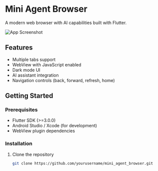 # Mini Agent Browser

A modern web browser with AI capabilities built with Flutter.

![App Screenshot](assets/screenshots/screenshot1.png)

## Features

- Multiple tabs support
- WebView with JavaScript enabled
- Dark mode UI
- AI assistant integration
- Navigation controls (back, forward, refresh, home)

## Getting Started

### Prerequisites

- Flutter SDK (>=3.0.0)
- Android Studio / Xcode (for development)
- WebView plugin dependencies

### Installation

1. Clone the repository
   ```bash
   git clone https://github.com/yourusername/mini_agent_browser.git
